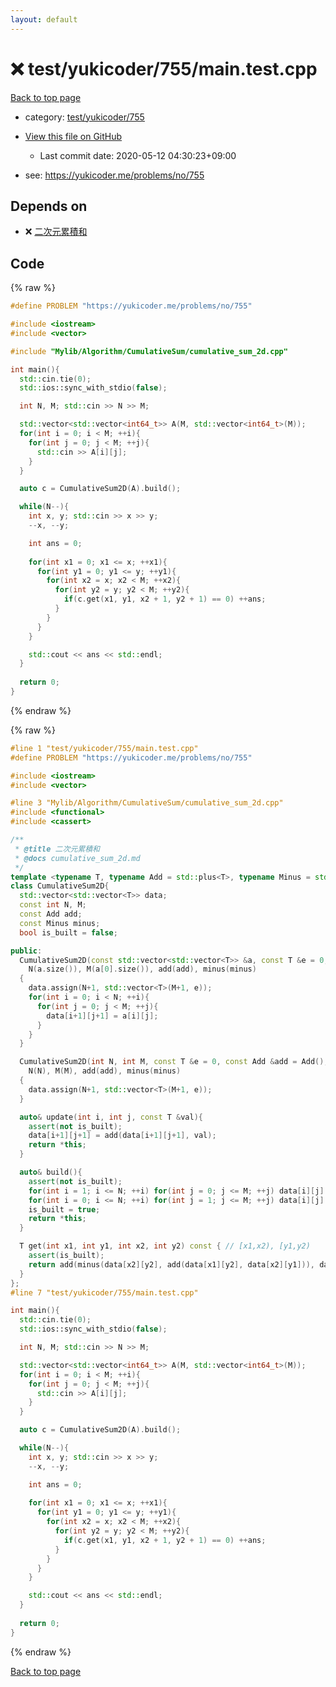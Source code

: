 ```yaml
---
layout: default
---
```


<!-- mathjax config similar to math.stackexchange -->
<script type="text/javascript" async
  src="https://cdnjs.cloudflare.com/ajax/libs/mathjax/2.7.5/MathJax.js?config=TeX-MML-AM_CHTML">
</script>
<script type="text/x-mathjax-config">
  MathJax.Hub.Config({
    TeX: { equationNumbers: { autoNumber: "AMS" }},
    tex2jax: {
      inlineMath: [ ['$','$'] ],
      processEscapes: true
    },
    "HTML-CSS": { matchFontHeight: false },
    displayAlign: "left",
    displayIndent: "2em"
  });
</script>

<script type="text/javascript" src="https://cdnjs.cloudflare.com/ajax/libs/jquery/3.4.1/jquery.min.js"></script>
<script src="https://cdn.jsdelivr.net/npm/jquery-balloon-js@1.1.2/jquery.balloon.min.js" integrity="sha256-ZEYs9VrgAeNuPvs15E39OsyOJaIkXEEt10fzxJ20+2I=" crossorigin="anonymous"></script>
<script type="text/javascript" src="../../../../assets/js/copy-button.js"></script>
<link rel="stylesheet" href="../../../../assets/css/copy-button.css" />


# :x: test/yukicoder/755/main.test.cpp

<a href="../../../../index.html">Back to top page</a>

* category: <a href="../../../../index.html#ee474aa687e73628de0ff7ea7a02b81b">test/yukicoder/755</a>
* <a href="{{ site.github.repository_url }}/blob/master/test/yukicoder/755/main.test.cpp">View this file on GitHub</a>
    - Last commit date: 2020-05-12 04:30:23+09:00


* see: <a href="https://yukicoder.me/problems/no/755">https://yukicoder.me/problems/no/755</a>


## Depends on

* :x: <a href="../../../../library/Mylib/Algorithm/CumulativeSum/cumulative_sum_2d.cpp.html">二次元累積和</a>


## Code

<a id="unbundled"></a>
{% raw %}
```cpp
#define PROBLEM "https://yukicoder.me/problems/no/755"

#include <iostream>
#include <vector>

#include "Mylib/Algorithm/CumulativeSum/cumulative_sum_2d.cpp"

int main(){
  std::cin.tie(0);
  std::ios::sync_with_stdio(false);

  int N, M; std::cin >> N >> M;

  std::vector<std::vector<int64_t>> A(M, std::vector<int64_t>(M));
  for(int i = 0; i < M; ++i){
    for(int j = 0; j < M; ++j){
      std::cin >> A[i][j];
    }
  }

  auto c = CumulativeSum2D(A).build();

  while(N--){
    int x, y; std::cin >> x >> y;
    --x, --y;

    int ans = 0;
    
    for(int x1 = 0; x1 <= x; ++x1){
      for(int y1 = 0; y1 <= y; ++y1){
        for(int x2 = x; x2 < M; ++x2){
          for(int y2 = y; y2 < M; ++y2){
            if(c.get(x1, y1, x2 + 1, y2 + 1) == 0) ++ans;
          }
        }
      }  
    }

    std::cout << ans << std::endl;
  }
  
  return 0;
}

```
{% endraw %}

<a id="bundled"></a>
{% raw %}
```cpp
#line 1 "test/yukicoder/755/main.test.cpp"
#define PROBLEM "https://yukicoder.me/problems/no/755"

#include <iostream>
#include <vector>

#line 3 "Mylib/Algorithm/CumulativeSum/cumulative_sum_2d.cpp"
#include <functional>
#include <cassert>

/**
 * @title 二次元累積和
 * @docs cumulative_sum_2d.md
 */
template <typename T, typename Add = std::plus<T>, typename Minus = std::minus<T>>
class CumulativeSum2D{
  std::vector<std::vector<T>> data;
  const int N, M;
  const Add add;
  const Minus minus;
  bool is_built = false;

public:
  CumulativeSum2D(const std::vector<std::vector<T>> &a, const T &e = 0, const Add &add = Add(), const Minus &minus = Minus()):
    N(a.size()), M(a[0].size()), add(add), minus(minus)
  {
    data.assign(N+1, std::vector<T>(M+1, e));
    for(int i = 0; i < N; ++i){
      for(int j = 0; j < M; ++j){
        data[i+1][j+1] = a[i][j];
      }
    }
  }

  CumulativeSum2D(int N, int M, const T &e = 0, const Add &add = Add(), const Minus &minus = Minus()):
    N(N), M(M), add(add), minus(minus)
  {
    data.assign(N+1, std::vector<T>(M+1, e));
  }

  auto& update(int i, int j, const T &val){
    assert(not is_built);
    data[i+1][j+1] = add(data[i+1][j+1], val);
    return *this;
  }

  auto& build(){
    assert(not is_built);
    for(int i = 1; i <= N; ++i) for(int j = 0; j <= M; ++j) data[i][j] = add(data[i][j], data[i-1][j]);
    for(int i = 0; i <= N; ++i) for(int j = 1; j <= M; ++j) data[i][j] = add(data[i][j], data[i][j-1]);
    is_built = true;
    return *this;
  }

  T get(int x1, int y1, int x2, int y2) const { // [x1,x2), [y1,y2)
    assert(is_built);
    return add(minus(data[x2][y2], add(data[x1][y2], data[x2][y1])), data[x1][y1]);
  }
};
#line 7 "test/yukicoder/755/main.test.cpp"

int main(){
  std::cin.tie(0);
  std::ios::sync_with_stdio(false);

  int N, M; std::cin >> N >> M;

  std::vector<std::vector<int64_t>> A(M, std::vector<int64_t>(M));
  for(int i = 0; i < M; ++i){
    for(int j = 0; j < M; ++j){
      std::cin >> A[i][j];
    }
  }

  auto c = CumulativeSum2D(A).build();

  while(N--){
    int x, y; std::cin >> x >> y;
    --x, --y;

    int ans = 0;
    
    for(int x1 = 0; x1 <= x; ++x1){
      for(int y1 = 0; y1 <= y; ++y1){
        for(int x2 = x; x2 < M; ++x2){
          for(int y2 = y; y2 < M; ++y2){
            if(c.get(x1, y1, x2 + 1, y2 + 1) == 0) ++ans;
          }
        }
      }  
    }

    std::cout << ans << std::endl;
  }
  
  return 0;
}

```
{% endraw %}

<a href="../../../../index.html">Back to top page</a>

